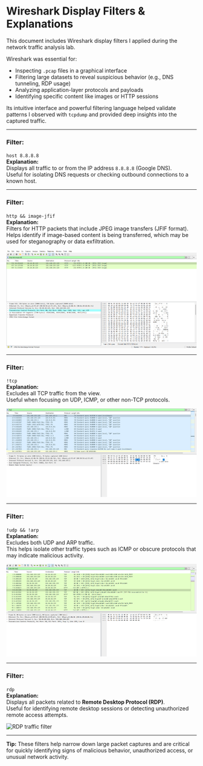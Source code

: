# Wireshark Display Filters & Explanations

This document includes Wireshark display filters I applied during the network traffic analysis lab.

Wireshark was essential for:
- Inspecting `.pcap` files in a graphical interface
- Filtering large datasets to reveal suspicious behavior (e.g., DNS tunneling, RDP usage)
- Analyzing application-layer protocols and payloads
- Identifying specific content like images or HTTP sessions

Its intuitive interface and powerful filtering language helped validate patterns I observed with `tcpdump` and provided deep insights into the captured traffic.

---

### Filter:
`host 8.8.8.8`  
**Explanation:**  
Displays all traffic to or from the IP address `8.8.8.8` (Google DNS).  
Useful for isolating DNS requests or checking outbound connections to a known host.

---

### Filter:
`http && image-jfif`  
**Explanation:**  
Filters for HTTP packets that include JPEG image transfers (JFIF format).  
Helps identify if image-based content is being transferred, which may be used for steganography or data exfiltration.

![JFIF HTTP filter](./screenshots/wireshark-http-image-jfif.png)

---

### Filter:
`!tcp`  
**Explanation:**  
Excludes all TCP traffic from the view.  
Useful when focusing on UDP, ICMP, or other non-TCP protocols.

![No TCP filter](./screenshots/wireshark-not-tcp.png)

---

### Filter:
`!udp && !arp`  
**Explanation:**  
Excludes both UDP and ARP traffic.  
This helps isolate other traffic types such as ICMP or obscure protocols that may indicate malicious activity.

![No UDP or ARP](./screenshots/wireshark-not-udp-arp.png)

---

### Filter:
`rdp`  
**Explanation:**  
Displays all packets related to **Remote Desktop Protocol (RDP)**.  
Useful for identifying remote desktop sessions or detecting unauthorized remote access attempts.

![RDP traffic filter](./screenshots/wireshark-rdp-traffic.png)

---

**Tip:** These filters help narrow down large packet captures and are critical for quickly identifying signs of malicious behavior, unauthorized access, or unusual network activity.
